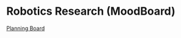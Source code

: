 # Robotics Research (MoodBoard)

[Planning Board](https://www.tldraw.com/f/T6oHe2VW4S5P4fRhE0Aqv?d=v0.0.1536.730.oxu9RlbB8xUsuGQ-o0F36)
